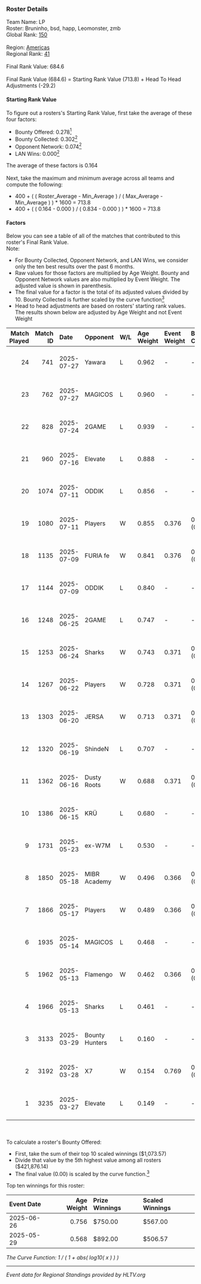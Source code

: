 ### Roster Details<br />
Team Name: LP<br />
Roster: Bruninho, bsd, happ, Leomonster, zmb<br />
Global Rank: [150](../../standings_global_2025_09_01.md)<br />
<br />
Region: [Americas]( ../../standings_americas_2025_09_01.md)<br />
Regional Rank: [41]( ../../standings_americas_2025_09_01.md)<br />
<br />
Final Rank Value:  684.6<br />
<br />
Final Rank Value (684.6) = Starting Rank Value (713.8) + Head To Head Adjustments (-29.2)<br />

#### Starting Rank Value<br />
To figure out a rosters's Starting Rank Value, first take the average of these four factors:<br />
- Bounty Offered: 0.278[<sup>1</sup>](#table2)
- Bounty Collected: 0.302[<sup>2</sup>](#table1)
- Opponent Network: 0.074[<sup>2</sup>](#table1)
- LAN Wins: 0.000[<sup>2</sup>](#table1)

The average of these factors is 0.164<br />
<br />
Next, take the maximum and minimum average across all teams and compute the following:<br />
- 400 + ( ( Roster_Average - Min_Average ) / ( Max_Average - Min_Average ) ) * 1600 = 713.8
- 400 + ( ( 0.164 - 0.000 ) / ( 0.834 - 0.000 ) ) * 1600 = 713.8


#### Factors<br />
Below you can see a table of all of the matches that contributed to this roster's Final Rank Value.<br />
Note:<br />

- For Bounty Collected, Opponent Network, and LAN Wins, we consider only the ten best results over the past 6 months.
- Raw values for those factors are multiplied by Age Weight. Bounty and Opponent Network values are also multiplied by Event Weight. The adjusted value is shown in parenthesis.
- The final value for a factor is the total of its adjusted values divided by 10. Bounty Collected is further scaled by the curve function[<sup>3</sup>](#curveFunction)
- Head to head adjustments are based on rosters' starting rank values. The results shown below are adjusted by Age Weight and not Event Weight
<span id="table1"></span><br />


| Match Played | Match ID | Date       | Opponent       | W/L | Age Weight | Event Weight | Bounty Collected | Opponent Network | LAN Wins  | H2H Adj. | Roster                               |
| -: | -: | :- | :- | :- | :- | :- | :- | :- | :- | -: | :- |
|           24 |      741 | 2025-07-27 | Yawara         | L   | 0.962      | -            | -                | -                | -         |   -16.42 | Bruninho, bsd, happ, Leomonster, zmb |
|           23 |      762 | 2025-07-27 | MAGICOS        | L   | 0.960      | -            | -                | -                | -         |   -18.76 | Bruninho, bsd, happ, Leomonster, zmb |
|           22 |      828 | 2025-07-24 | 2GAME          | L   | 0.939      | -            | -                | -                | -         |    -9.63 | Bruninho, bsd, happ, Leomonster, zmb |
|           21 |      960 | 2025-07-16 | Elevate        | L   | 0.888      | -            | -                | -                | -         |   -20.04 | Bruninho, bsd, happ, Leomonster, zmb |
|           20 |     1074 | 2025-07-11 | ODDIK          | L   | 0.856      | -            | -                | -                | -         |    -3.94 | Bruninho, bsd, happ, Leomonster, zmb |
|           19 |     1080 | 2025-07-11 | Players        | W   | 0.855      | 0.376        | 0.000 (0.000)    | 0.238 (0.076)    | 0 (0.000) |    10.11 | Bruninho, bsd, happ, Leomonster, zmb |
|           18 |     1135 | 2025-07-09 | FURIA fe       | W   | 0.841      | 0.376        | 0.096 (0.030)    | 0.116 (0.037)    | 0 (0.000) |    18.07 | Bruninho, bsd, happ, Leomonster, zmb |
|           17 |     1144 | 2025-07-09 | ODDIK          | L   | 0.840      | -            | -                | -                | -         |    -3.55 | Bruninho, bsd, happ, Leomonster, zmb |
|           16 |     1248 | 2025-06-25 | 2GAME          | L   | 0.747      | -            | -                | -                | -         |    -8.32 | bsd, happ, Leomonster, realz1n, zmb  |
|           15 |     1253 | 2025-06-24 | Sharks         | W   | 0.743      | 0.371        | 0.056 (0.015)    | 0.597 (0.164)    | 0 (0.000) |    19.14 | bsd, happ, Leomonster, realz1n, zmb  |
|           14 |     1267 | 2025-06-22 | Players        | W   | 0.728      | 0.371        | 0.000 (0.000)    | 0.238 (0.064)    | 0 (0.000) |     9.46 | bsd, happ, Leomonster, realz1n, zmb  |
|           13 |     1303 | 2025-06-20 | JERSA          | W   | 0.713      | 0.371        | 0.000 (0.000)    | 0.123 (0.033)    | 0 (0.000) |     5.76 | bsd, happ, Leomonster, realz1n, zmb  |
|           12 |     1320 | 2025-06-19 | ShindeN        | L   | 0.707      | -            | -                | -                | -         |    -9.19 | bsd, happ, Leomonster, realz1n, zmb  |
|           11 |     1362 | 2025-06-16 | Dusty Roots    | W   | 0.688      | 0.371        | 0.002 (0.001)    | 0.651 (0.166)    | 0 (0.000) |    11.54 | bsd, fokiu, happ, Leomonster, zmb    |
|           10 |     1386 | 2025-06-15 | KRÜ            | L   | 0.680      | -            | -                | -                | -         |    -9.88 | bsd, fokiu, happ, Leomonster, zmb    |
|            9 |     1731 | 2025-05-23 | ex-W7M         | L   | 0.530      | -            | -                | -                | -         |    -9.02 | bsd, happ, Leomonster, realz1n, zmb  |
|            8 |     1850 | 2025-05-18 | MIBR Academy   | W   | 0.496      | 0.366        | 0.000 (0.000)    | 0.104 (0.019)    | 0 (0.000) |     5.51 | bsd, happ, Leomonster, realz1n, zmb  |
|            7 |     1866 | 2025-05-17 | Players        | W   | 0.489      | 0.366        | 0.000 (0.000)    | 0.238 (0.042)    | 0 (0.000) |     6.70 | bsd, happ, Leomonster, realz1n, zmb  |
|            6 |     1935 | 2025-05-14 | MAGICOS        | L   | 0.468      | -            | -                | -                | -         |    -9.20 | bsd, happ, Leomonster, realz1n, zmb  |
|            5 |     1962 | 2025-05-13 | Flamengo       | W   | 0.462      | 0.366        | 0.012 (0.002)    | 0.841 (0.142)    | 0 (0.000) |     9.95 | bsd, happ, Leomonster, realz1n, zmb  |
|            4 |     1966 | 2025-05-13 | Sharks         | L   | 0.461      | -            | -                | -                | -         |    -2.57 | bsd, happ, Leomonster, realz1n, zmb  |
|            3 |     3133 | 2025-03-29 | Bounty Hunters | L   | 0.160      | -            | -                | -                | -         |    -2.17 | bsd, happ, Leomonster, realz1n, zmb  |
|            2 |     3192 | 2025-03-28 | X7             | W   | 0.154      | 0.769        | 0.000 (0.000)    | 0.000 (0.000)    | 0 (0.000) |     0.72 | bsd, happ, Leomonster, realz1n, zmb  |
|            1 |     3235 | 2025-03-27 | Elevate        | L   | 0.149      | -            | -                | -                | -         |    -3.49 | bsd, happ, Leomonster, realz1n, zmb  |

<br />
<span id="table2"></span><br />
To calculate a roster's Bounty Offered:<br />

- First, take the sum of their top 10 scaled winnings ($1,073.57)
- Divide that value by the 5th highest value among all rosters ($421,876.14)
- The final value (0.00) is scaled by the curve function.[<sup>3</sup>](#curveFunction)

Top ten winnings for this roster:<br />

| Event Date | Age Weight | Prize Winnings | Scaled Winnings |
| :- | -: | :- | :- |
| 2025-06-26 |      0.756 | $750.00        | $567.00         |
| 2025-05-29 |      0.568 | $892.00        | $506.57         |


<span id="curveFunction"></span>_The Curve Function: 1 / ( 1 + abs( log10( x ) ) )_<br />

---
_Event data for Regional Standings provided by HLTV.org_<br />
